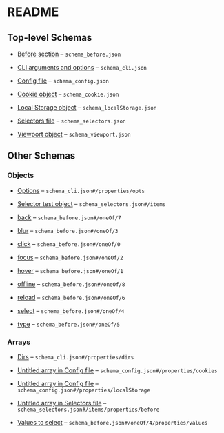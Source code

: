 # README

## Top-level Schemas

*   [Before section](./schema_before.md "Executes events from list (one by one) before running checks (selectors)") – `schema_before.json`

*   [CLI arguments and options](./schema_cli.md) – `schema_cli.json`

*   [Config file](./schema_config.md "This is the main confiration for a test") – `schema_config.json`

*   [Cookie object](./schema_cookie.md "Used to set cookies before executing a test suit") – `schema_cookie.json`

*   [Local Storage object](./schema_localstorage.md "Used to set localStorage items before executing a test suit") – `schema_localStorage.json`

*   [Selectors file](./schema_selectors.md "Contains checks for the existence of selectors") – `schema_selectors.json`

*   [Viewport object](./schema_viewport.md "Used to set the viewport before executing a test suit") – `schema_viewport.json`

## Other Schemas

### Objects

*   [Options](./schema_cli-properties-options.md) – `schema_cli.json#/properties/opts`

*   [Selector test object](./schema_selectors-selector-test-object.md) – `schema_selectors.json#/items`

*   [back](./schema_before-oneof-back.md "Go back in history") – `schema_before.json#/oneOf/7`

*   [blur](./schema_before-oneof-blur.md "Blur the element") – `schema_before.json#/oneOf/3`

*   [click](./schema_before-oneof-click.md "Click the element") – `schema_before.json#/oneOf/0`

*   [focus](./schema_before-oneof-focus.md "Focus the element") – `schema_before.json#/oneOf/2`

*   [hover](./schema_before-oneof-hover.md "Hover over the element") – `schema_before.json#/oneOf/1`

*   [offline](./schema_before-oneof-offline.md "Set current page network status as offline") – `schema_before.json#/oneOf/8`

*   [reload](./schema_before-oneof-reload.md "Reload current page") – `schema_before.json#/oneOf/6`

*   [select](./schema_before-oneof-select.md "Select options in the selector element") – `schema_before.json#/oneOf/4`

*   [type](./schema_before-oneof-type.md "Tyoe text in the input/form element") – `schema_before.json#/oneOf/5`

### Arrays

*   [Dirs](./schema_cli-properties-dirs.md) – `schema_cli.json#/properties/dirs`

*   [Untitled array in Config file](./schema_config-properties-cookies.md "Cookies to set before running test cases") – `schema_config.json#/properties/cookies`

*   [Untitled array in Config file](./schema_config-properties-localstorage.md "Local Storage items to set before running test cases") – `schema_config.json#/properties/localStorage`

*   [Untitled array in Selectors file](./schema_selectors-selector-test-object-properties-before.md "Execute actions before performing the check") – `schema_selectors.json#/items/properties/before`

*   [Values to select](./schema_before-oneof-select-properties-values-to-select.md) – `schema_before.json#/oneOf/4/properties/values`
